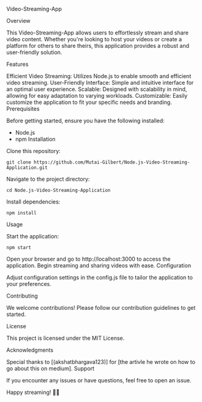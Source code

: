Video-Streaming-App

Overview

This Video-Streaming-App allows users to effortlessly stream and share video content. Whether you're looking to host your videos or create a platform for others to share theirs, this application provides a robust and user-friendly solution.

Features

Efficient Video Streaming: Utilizes Node.js to enable smooth and efficient video streaming.
User-Friendly Interface: Simple and intuitive interface for an optimal user experience.
Scalable: Designed with scalability in mind, allowing for easy adaptation to varying workloads.
Customizable: Easily customize the application to fit your specific needs and branding.
Prerequisites

Before getting started, ensure you have the following installed:
  
- Node.js
- npm
Installation

Clone this repository:
````
git clone https://github.com/Mutai-Gilbert/Node.js-Video-Streaming-Application.git

````
Navigate to the project directory:
```
cd Node.js-Video-Streaming-Application

````
Install dependencies:
````
npm install

````
Usage

Start the application:

```
npm start

````
Open your browser and go to http://localhost:3000 to access the application.
Begin streaming and sharing videos with ease.
Configuration

Adjust configuration settings in the config.js file to tailor the application to your preferences.

Contributing

We welcome contributions! Please follow our contribution guidelines to get started.

License

This project is licensed under the MIT License.

Acknowledgments

Special thanks to [(akshatbhargava123)] for [the artivle he wrote on how to go about this on medium].
Support

If you encounter any issues or have questions, feel free to open an issue.

Happy streaming! 🎥🚀

